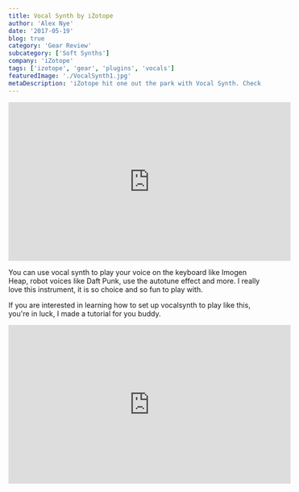 ```yaml
---
title: Vocal Synth by iZotope
author: 'Alex Nye'
date: '2017-05-19'
blog: true
category: 'Gear Review'
subcategory: ['Soft Synths']
company: 'iZotope'
tags: ['izotope', 'gear', 'plugins', 'vocals']
featuredImage: './VocalSynth1.jpg' 
metaDescription: 'iZotope hit one out the park with Vocal Synth. Check out the sounds, presets and possibilities this amazing plugin has to offer.'
---
```


<iframe src="https://www.youtube.com/embed/_D-HhAn8OeI" width="560" height="315" frameborder="0" allowfullscreen="allowfullscreen"></iframe>

You can use vocal synth to play your voice on the keyboard like Imogen Heap, robot voices like Daft Punk, use the autotune effect and more. I really love this instrument, it is so choice and so fun to play with.

If you are interested in learning how to set up vocalsynth to play like this, you're in luck, I made a tutorial for you buddy.

<iframe src="https://www.youtube.com/embed/sm-nk5smgDs" width="560" height="315" frameborder="0" allowfullscreen="allowfullscreen"></iframe>
